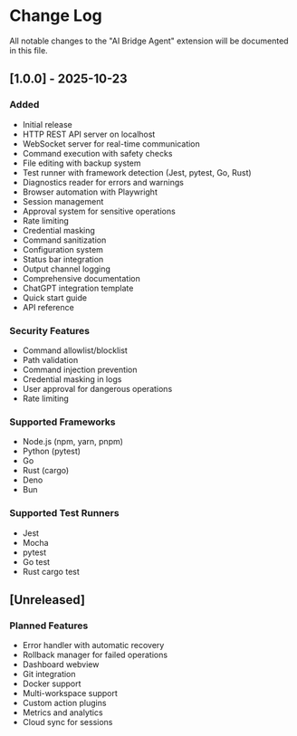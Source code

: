 # Change Log

All notable changes to the "AI Bridge Agent" extension will be documented in this file.

## [1.0.0] - 2025-10-23

### Added
- Initial release
- HTTP REST API server on localhost
- WebSocket server for real-time communication
- Command execution with safety checks
- File editing with backup system
- Test runner with framework detection (Jest, pytest, Go, Rust)
- Diagnostics reader for errors and warnings
- Browser automation with Playwright
- Session management
- Approval system for sensitive operations
- Rate limiting
- Credential masking
- Command sanitization
- Configuration system
- Status bar integration
- Output channel logging
- Comprehensive documentation
- ChatGPT integration template
- Quick start guide
- API reference

### Security Features
- Command allowlist/blocklist
- Path validation
- Command injection prevention
- Credential masking in logs
- User approval for dangerous operations
- Rate limiting

### Supported Frameworks
- Node.js (npm, yarn, pnpm)
- Python (pytest)
- Go
- Rust (cargo)
- Deno
- Bun

### Supported Test Runners
- Jest
- Mocha
- pytest
- Go test
- Rust cargo test

## [Unreleased]

### Planned Features
- Error handler with automatic recovery
- Rollback manager for failed operations
- Dashboard webview
- Git integration
- Docker support
- Multi-workspace support
- Custom action plugins
- Metrics and analytics
- Cloud sync for sessions
